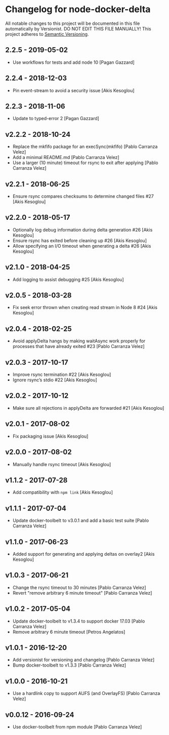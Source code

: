 # Changelog for node-docker-delta

All notable changes to this project will be documented in this file
automatically by Versionist. DO NOT EDIT THIS FILE MANUALLY!
This project adheres to [Semantic Versioning](http://semver.org/).

## 2.2.5 - 2019-05-02

* Use workflows for tests and add node 10 [Pagan Gazzard]

## 2.2.4 - 2018-12-03

* Pin event-stream to avoid a security issue [Akis Kesoglou]

## 2.2.3 - 2018-11-06

* Update to typed-error 2 [Pagan Gazzard]

## v2.2.2 - 2018-10-24

* Replace the mkfifo package for an execSync(mkfifo) [Pablo Carranza Velez]
* Add a minimal README.md [Pablo Carranza Velez]
* Use a larger (10 minute) timeout for rsync to exit after applying [Pablo Carranza Velez]

## v2.2.1 - 2018-06-25

* Ensure rsync compares checksums to determine changed files #27 [Akis Kesoglou]

## v2.2.0 - 2018-05-17

* Optionally log debug information during delta generation #26 [Akis Kesoglou]
* Ensure rsync has exited before cleaning up #26 [Akis Kesoglou]
* Allow specifying an I/O timeout when generating a delta #26 [Akis Kesoglou]

## v2.1.0 - 2018-04-25

* Add logging to assist debugging #25 [Akis Kesoglou]

## v2.0.5 - 2018-03-28

* Fix seek error thrown when creating read stream in Node 8 #24 [Akis Kesoglou]

## v2.0.4 - 2018-02-25

* Avoid applyDelta hangs by making waitAsync work properly for processes that have already exited #23 [Pablo Carranza Velez]

## v2.0.3 - 2017-10-17

* Improve rsync termination #22 [Akis Kesoglou]
* Ignore rsync’s stdio #22 [Akis Kesoglou]

## v2.0.2 - 2017-10-12

* Make sure all rejections in applyDelta are forwarded #21 [Akis Kesoglou]

## v2.0.1 - 2017-08-02

* Fix packaging issue [Akis Kesoglou]

## v2.0.0 - 2017-08-02

* Manually handle rsync timeout [Akis Kesoglou]

## v1.1.2 - 2017-07-28

* Add compatibility with `npm link` [Akis Kesoglou]

## v1.1.1 - 2017-07-04

* Update docker-toolbelt to v3.0.1 and add a basic test suite [Pablo Carranza Velez]

## v1.1.0 - 2017-06-23

* Added support for generating and applying deltas on overlay2 [Akis Kesoglou]

## v1.0.3 - 2017-06-21

* Change the rsync timeout to 30 minutes [Pablo Carranza Velez]
* Revert "remove arbitrary 6 minute timeout" [Pablo Carranza Velez]

## v1.0.2 - 2017-05-04

* Update docker-toolbelt to v1.3.4 to support docker 17.03 [Pablo Carranza Velez]
* Remove arbitrary 6 minute timeout [Petros Angelatos]

## v1.0.1 - 2016-12-20

* Add versionist for versioning and changelog [Pablo Carranza Velez]
* Bump docker-toolbelt to v1.3.3 [Pablo Carranza Velez]

## v1.0.0 - 2016-10-21

* Use a hardlink copy to support AUFS (and OverlayFS) [Pablo Carranza Velez]

## v0.0.12 - 2016-09-24

* Use docker-toolbelt from npm module [Pablo Carranza Velez]
